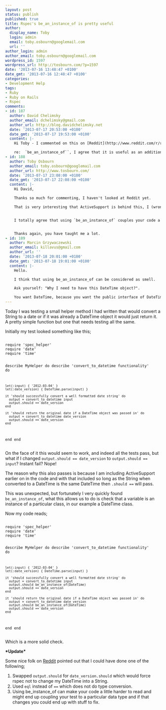 ```yaml
---
layout: post
status: publish
published: true
title: Rspec's be_an_instance_of is pretty useful
author:
  display_name: Toby
  login: admin
  email: toby.osbourn@googlemail.com
  url: ''
author_login: admin
author_email: toby.osbourn@googlemail.com
wordpress_id: 1597
wordpress_url: http://tosbourn.com/?p=1597
date: '2013-07-16 13:48:47 +0100'
date_gmt: '2013-07-16 12:48:47 +0100'
categories:
- Development Help
tags:
- Ruby
- Ruby on Rails
- Rspec
comments:
- id: 187
  author: David Chelimsky
  author_email: dchelimsky@gmail.com
  author_url: http://blog.davidchelimsky.net
  date: '2013-07-17 20:53:00 +0100'
  date_gmt: '2013-07-17 19:53:00 +0100'
  content: |-
    Hi Toby - I commented on this on [Reddit](http://www.reddit.com/r/ruby/comments/1ierwn/rspecs_be_an_instance_of_is_pretty_useful/), but in case you didn't see it or for anybody else who sees this post: RSpec does no such type conversion. If this is happening to you in a project that uses ActiveSupport, that is likely the source of the type conversion (see https://gist.github.com/dchelimsky/6023806).

    re:  `be_an_instance_of``, I agree that it is useful as an additional sanity check in this case because it solves a very specific problem you ran into, but I wouldn't recommend it generally because it creates additional noise and makes the code harder to change (consider that a decision to use Date instead of DateTime would require these examples changing).
- id: 188
  author: Toby Osbourn
  author_email: toby.osbourn@googlemail.com
  author_url: http://www.tosbourn.com/
  date: '2013-07-17 23:08:00 +0100'
  date_gmt: '2013-07-17 22:08:00 +0100'
  content: |-
    Hi David,

    Thanks so much for commenting, I haven't looked at Reddit yet.

    That is very interesting that ActiveSupport is behind this, I (wrongly) assumed that anything after `.should` was in the Rspec realm, I will update the blog post accordingly.


    I totally agree that using `be_an_instance_of` couples your code a little too tightly, but then for most data types I would have thought that changing the type is going to cause some headaches in your test suite anyway.


    Thanks again, you have taught me a lot.
- id: 189
  author: Marcin Grzywaczewski
  author_email: killavus@gmail.com
  author_url: ''
  date: '2013-07-18 20:01:00 +0100'
  date_gmt: '2013-07-18 19:01:00 +0100'
  content: |-
    Hello.

    I think that using be_an_instance_of can be considered as smell.

    Ask yourself: "Why I need to have this DateTime object?".

    You want DateTime, because you want the public interface of DateTime. In such case, I would rather assert existence of methods (and maybe - output of these methods), not the particular class name. We code in a duck typed language, after all.
---
```

<p>Today I was testing a small helper method I had written that would convert a String to a date or if it was already a DateTime object it would just return it. A pretty simple function but one that needs testing all the same.</p>
<p>Initially my test looked something like this;</p>
<pre><code>
require 'spec_helper'
require 'date'
require 'time'

describe MyHelper do
  describe 'convert_to_datetime functionality' do

    let(:input) { '2012-03-04' }
    let(:date_version) { DateTime.parse(input) }

    it 'should successfully convert a well formatted date string' do
      output = convert_to_datetime input
      output.should == date_version
    end

    it 'should return the original date if a DateTime object was passed in' do
      output = convert_to_datetime date_version
      output.should == date_version
    end
  end
end
</code></pre>
<p>On the face of it this would seem to work, and indeed all the tests pass, but what if I changed <code>output.should == date_version</code> to <code>output.should == input</code>? Instant fail? Nope!</p>
<p>The reason why this also passes is because I am including ActiveSupport earlier on in the code and with that included so long as the String when converted to a DateTime is the same DateTime then <code>.should ==</code> will pass.</p>
<p>This was unexpected, but fortunately I very quickly found <code>be_an_instance_of</code>, what this allows us to do is check that a variable is an instance of a particular class, in our example a DateTime class.</p>
<p>Now my code reads;</p>
<pre><code>
require 'spec_helper'
require 'date'
require 'time'

describe MyHelper do
  describe 'convert_to_datetime functionality' do

    let(:input) { '2012-03-04' }
    let(:date_version) { DateTime.parse(input) }

    it 'should successfully convert a well formatted date string' do
      output = convert_to_datetime input
      output.should be_an_instance_of(DateTime)
      output.should == date_version
    end

    it 'should return the original date if a DateTime object was passed in' do
      output = convert_to_datetime date_version
      output.should be_an_instance_of(DateTime)
      output.should == date_version
    end
  end
end
</code></pre>
<p>Which is a more solid check.</p>
<p><strong>*Update*</strong></p>
<p>Some nice folk on <a href="http://www.reddit.com/r/ruby/comments/1ierwn/rspecs_be_an_instance_of_is_pretty_useful/">Reddit</a> pointed out that I could have done one of the following;</p>
<ol>
<li>Swapped <code>output.should</code> for <code>date_version.should</code> which would force rspec not to change my DateTime into a String.</li>
<li>Used <code>eql</code> instead of <code>==</code> which does not do type conversion.</li>
<li>Using be_instance_of can make your code a little harder to read and might end up coupling your test to a particular data type and if that changes you could end up with stuff to fix.</li>
</ol>

